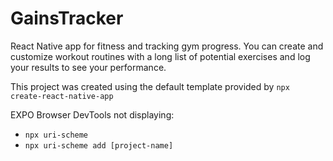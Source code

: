 # GainsTracker

React Native app for fitness and tracking gym progress. You can create and customize workout routines with a long list of potential exercises and log your results to see your performance.

This project was created using the default template provided by `npx create-react-native-app`

EXPO Browser DevTools not displaying:

- `npx uri-scheme`
- `npx uri-scheme add [project-name]`
